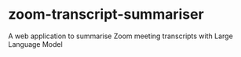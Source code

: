 # zoom-transcript-summariser
A web application to summarise Zoom meeting transcripts with Large Language Model
